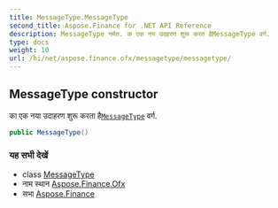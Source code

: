```yaml
---
title: MessageType.MessageType
second_title: Aspose.Finance for .NET API Reference
description: MessageType नर्मत. क एक नय उदहरण शुरू करत हैMessageType वर्ग.
type: docs
weight: 10
url: /hi/net/aspose.finance.ofx/messagetype/messagetype/
---
```

## MessageType constructor

का एक नया उदाहरण शुरू करता है[`MessageType`](../) वर्ग.

```csharp
public MessageType()
```

### यह सभी देखें

* class [MessageType](../)
* नाम स्थान [Aspose.Finance.Ofx](../../messagetype/)
* सभा [Aspose.Finance](../../../)


